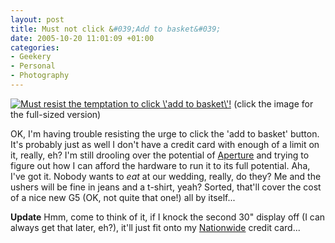 ```yaml
---
layout: post
title: Must not click &#039;Add to basket&#039;
date: 2005-10-20 11:01:09 +01:00
categories:
- Geekery
- Personal
- Photography
---
```

<a href="http://woss.name/wp-content/applestoreg5.png"><img src='http://woss.name/wp-content/thumb-applestoreg5.png' alt='Must resist the temptation to click \&#39;add to basket\&#39;!' class="centered" /></a>
(click the image for the full-sized version)

OK, I'm having trouble resisting the urge to click the 'add to basket' button.  It's probably just as well I don't have a credit card with enough of a limit on it, really, eh?  I'm still drooling over the potential of <a href="http://www.apple.com/aperture/">Aperture</a> and trying to figure out how I can afford the hardware to run it to its full potential.  Aha, I've got it.  Nobody wants to <em>eat</em> at our wedding, really, do they?  Me and the ushers will be fine in jeans and a t-shirt, yeah?  Sorted, that'll cover the cost of a nice new G5 (OK, not quite that one!) all by itself...

<strong>Update</strong>  Hmm, come to think of it, if I knock the second 30" display off (I can always get that later, eh?), it'll just fit onto my <a href="http://www.nationwide.co.uk/" title="Nationwide Building Society">Nationwide</a> credit card...

